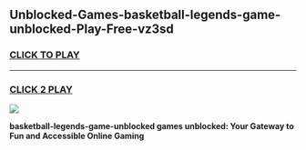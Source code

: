 
## Unblocked-Games-basketball-legends-game-unblocked-Play-Free-vz3sd
<h3>
<a href="https://premium76.site?title=basketball-legends-game-unblocked&ref=23A">CLICK TO PLAY</a></h3>
<hr>

<h3>
<a href="https://premium76.site?title=basketball-legends-game-unblocked&ref=23A">CLICK 2 PLAY</a>
  
</h3>

<a href="https://premium76.site?title=basketball-legends-game-unblocked&ref=23A"><img src="https://clearcache.store/games.png"></a>


**basketball-legends-game-unblocked games unblocked: Your Gateway to Fun and Accessible Online Gaming**
